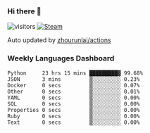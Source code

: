 ### Hi there 👋

![visitors](https://visitor-badge.glitch.me/badge?page_id=zhourunlai)
[![Steam](https://img.shields.io/badge/dynamic/json?label=Steam&query=%24.data.totalSubs&url=https%3A%2F%2Fapi.spencerwoo.com%2Fsubstats%2F%3Fsource%3DsteamGames%26queryKey%3D76561198285156854&suffix=%20Games&logo=steam&labelColor=134375&color=0b1a37&longCache=true)](http://steamcommunity.com/profiles/76561198285156854)

Auto updated by <a href="https://github.com/zhourunlai/zhourunlai/actions" target="_blank">zhourunlai/actions</a>

### Weekly Languages Dashboard

<!--PART:wakatime-->
```text
Python     23 hrs 15 mins █████████▓ 99.68%
JSON       3 mins         ▒░░░░░░░░░ 0.23%
Docker     0 secs         ▒░░░░░░░░░ 0.07%
Other      0 secs         ▒░░░░░░░░░ 0.01%
YAML       0 secs         ▒░░░░░░░░░ 0.00%
SQL        0 secs         ▒░░░░░░░░░ 0.00%
Properties 0 secs         ▒░░░░░░░░░ 0.00%
Ruby       0 secs         ▒░░░░░░░░░ 0.00%
Text       0 secs         ▒░░░░░░░░░ 0.00%
```
<!--PART:wakatime-->
